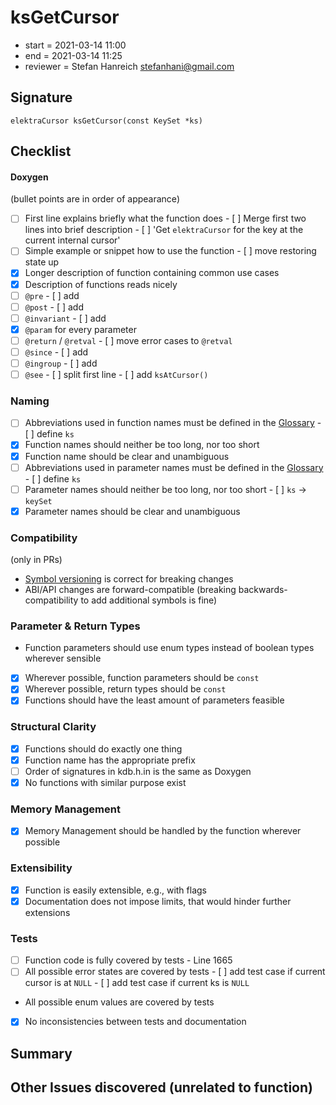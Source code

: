 # ksGetCursor

- start = 2021-03-14 11:00
- end = 2021-03-14 11:25
- reviewer = Stefan Hanreich <stefanhani@gmail.com>

## Signature

`elektraCursor ksGetCursor(const KeySet *ks)`

## Checklist

#### Doxygen

(bullet points are in order of appearance)

- [ ] First line explains briefly what the function does
      - [ ] Merge first two lines into brief description
      - [ ] 'Get `elektraCursor` for the key at the current internal cursor'
- [ ] Simple example or snippet how to use the function
      - [ ] move restoring state up
- [x] Longer description of function containing common use cases
- [x] Description of functions reads nicely
- [ ] `@pre`
      - [ ] add
- [ ] `@post`
      - [ ] add
- [ ] `@invariant`
      - [ ] add
- [x] `@param` for every parameter
- [ ] `@return` / `@retval`
      - [ ] move error cases to `@retval`
- [ ] `@since`
      - [ ] add
- [ ] `@ingroup`
      - [ ] add
- [ ] `@see`
      - [ ] split first line
      - [ ] add `ksAtCursor()`

### Naming

- [ ] Abbreviations used in function names must be defined in the
      [Glossary](/doc/help/elektra-glossary.md)
      - [ ] define `ks`
- [x] Function names should neither be too long, nor too short
- [x] Function name should be clear and unambiguous
- [ ] Abbreviations used in parameter names must be defined in the
      [Glossary](/doc/help/elektra-glossary.md)
      - [ ] define `ks`
- [ ] Parameter names should neither be too long, nor too short
      - [ ] `ks` -> `keySet`
- [x] Parameter names should be clear and unambiguous

### Compatibility

(only in PRs)

- [Symbol versioning](/doc/dev/symbol-versioning.md)
      is correct for breaking changes
- ABI/API changes are forward-compatible (breaking backwards-compatibility
      to add additional symbols is fine)

### Parameter & Return Types

- Function parameters should use enum types instead of boolean types
      wherever sensible
- [x] Wherever possible, function parameters should be `const`
- [x] Wherever possible, return types should be `const`
- [x] Functions should have the least amount of parameters feasible

### Structural Clarity

- [x] Functions should do exactly one thing
- [x] Function name has the appropriate prefix
- [ ] Order of signatures in kdb.h.in is the same as Doxygen
- [x] No functions with similar purpose exist

### Memory Management

- [x] Memory Management should be handled by the function wherever possible

### Extensibility

- [x] Function is easily extensible, e.g., with flags
- [x] Documentation does not impose limits, that would hinder further extensions

### Tests

- [ ] Function code is fully covered by tests
      - Line 1665
- [ ] All possible error states are covered by tests
      - [ ] add test case if current cursor is at `NULL`
      - [ ] add test case if current ks is `NULL`
- All possible enum values are covered by tests
- [x] No inconsistencies between tests and documentation

## Summary

## Other Issues discovered (unrelated to function)
